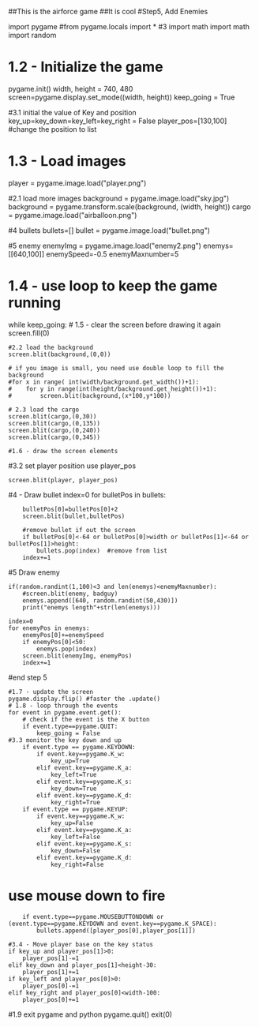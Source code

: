 ##This is the airforce game
##It is cool
#Step5, Add Enemies

import pygame
#from pygame.locals import *
#3 import math
import math
import random

# 1.2 - Initialize the game 
pygame.init()
width, height = 740, 480
screen=pygame.display.set_mode((width, height))
keep_going = True

#3.1 initial the value of Key and position
key_up=key_down=key_left=key_right = False
player_pos=[130,100] #change the position to list

# 1.3 - Load images
player = pygame.image.load("player.png")

#2.1 load more images
background = pygame.image.load("sky.jpg")
background = pygame.transform.scale(background, (width, height))
cargo = pygame.image.load("airballoon.png")

#4 bullets
bullets=[]
bullet = pygame.image.load("bullet.png")

#5 enemy
enemyImg = pygame.image.load("enemy2.png")
enemys=[[640,100]]
enemySpeed=-0.5
enemyMaxnumber=5

# 1.4 - use loop to keep the game running 
while keep_going:
    # 1.5 - clear the screen before drawing it again
    screen.fill(0)
    
    #2.2 load the background
    screen.blit(background,(0,0))
   
    # if you image is small, you need use double loop to fill the background
    #for x in range( int(width/background.get_width())+1):
    #    for y in range(int(height/background.get_height())+1):
    #        screen.blit(background,(x*100,y*100))
    
    # 2.3 load the cargo
    screen.blit(cargo,(0,30))
    screen.blit(cargo,(0,135))
    screen.blit(cargo,(0,240))
    screen.blit(cargo,(0,345))
    
    #1.6 - draw the screen elements
#3.2 set player position use player_pos

    screen.blit(player, player_pos)
    
#4 - Draw bullet
    index=0
    for bulletPos in bullets:
        
        bulletPos[0]=bulletPos[0]+2
        screen.blit(bullet,bulletPos)

        #remove bullet if out the screen
        if bulletPos[0]<-64 or bulletPos[0]>width or bulletPos[1]<-64 or bulletPos[1]>height:
            bullets.pop(index)  #remove from list
        index+=1
  
 #5 Draw enemy
 
    if(random.randint(1,100)<3 and len(enemys)<enemyMaxnumber):
        #screen.blit(enemy, badguy)
        enemys.append([640, random.randint(50,430)])
        print("enemys length"+str(len(enemys)))
    
    index=0
    for enemyPos in enemys:               
        enemyPos[0]+=enemySpeed
        if enemyPos[0]<50:
            enemys.pop(index)
        screen.blit(enemyImg, enemyPos)
        index+=1   
#end step 5
        
    #1.7 - update the screen
    pygame.display.flip() #faster the .update()
    # 1.8 - loop through the events
    for event in pygame.event.get():
        # check if the event is the X button
        if event.type==pygame.QUIT:
            keep_going = False
    #3.3 monitor the key down and up
        if event.type == pygame.KEYDOWN:
            if event.key==pygame.K_w:
                key_up=True
            elif event.key==pygame.K_a:
                key_left=True
            elif event.key==pygame.K_s:
                key_down=True
            elif event.key==pygame.K_d:
                key_right=True
        if event.type == pygame.KEYUP:
            if event.key==pygame.K_w:
                key_up=False
            elif event.key==pygame.K_a:
                key_left=False
            elif event.key==pygame.K_s:
                key_down=False
            elif event.key==pygame.K_d:
                key_right=False
# use mouse down to fire         
        if event.type==pygame.MOUSEBUTTONDOWN or (event.type==pygame.KEYDOWN and event.key==pygame.K_SPACE):
            bullets.append([player_pos[0],player_pos[1]])      
                
    #3.4 - Move player base on the key status
    if key_up and player_pos[1]>0:
        player_pos[1]-=1
    elif key_down and player_pos[1]<height-30:
        player_pos[1]+=1
    if key_left and player_pos[0]>0:
        player_pos[0]-=1
    elif key_right and player_pos[0]<width-100:
        player_pos[0]+=1


#1.9 exit pygame and python
pygame.quit()
exit(0) 
